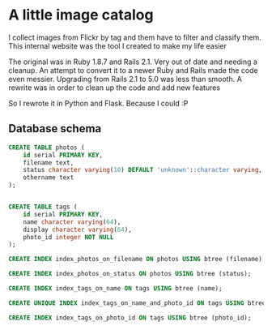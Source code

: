 # A little image catalog

I collect images from Flickr by tag and them have to filter and classify them. This internal website was the tool I created to make my life easier

The original was in Ruby 1.8.7 and Rails 2.1. Very out of date and needing a cleanup. An attempt to convert it to a newer Ruby and Rails made the code even messier. Upgrading from Rails 2.1 to 5.0 was less than smooth. A rewrite was in order to clean up the code and add new features

So I rewrote it in Python and Flask. Because I could :P

## Database schema

```sql
CREATE TABLE photos (
    id serial PRIMARY KEY,
    filename text,
    status character varying(10) DEFAULT 'unknown'::character varying,
    othername text
);


CREATE TABLE tags (
    id serial PRIMARY KEY,
    name character varying(64),
    display character varying(64),
    photo_id integer NOT NULL
);

CREATE INDEX index_photos_on_filename ON photos USING btree (filename);

CREATE INDEX index_photos_on_status ON photos USING btree (status);

CREATE INDEX index_tags_on_name ON tags USING btree (name);

CREATE UNIQUE INDEX index_tags_on_name_and_photo_id ON tags USING btree (name, photo_id);

CREATE INDEX index_tags_on_photo_id ON tags USING btree (photo_id);
```
